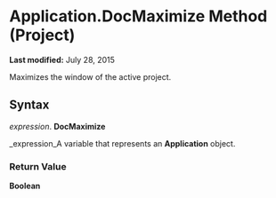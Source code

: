 
# Application.DocMaximize Method (Project)

 **Last modified:** July 28, 2015

Maximizes the window of the active project.

## Syntax

 _expression_. **DocMaximize**

 _expression_A variable that represents an  **Application** object.


### Return Value

 **Boolean**

